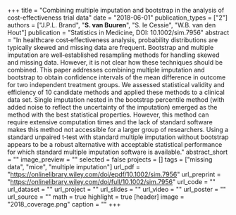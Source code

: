 +++
title = "Combining multiple imputation and bootstrap in the analysis of cost-effectiveness trial data"
date = "2018-06-01"
publication_types = ["2"]
authors = ["J.P.L. Brand", "**S. van Buuren**", "S. le Cessie", "W.B. van den Hout"]
publication = "Statistics in Medicine, DOI: 10.1002/sim.7956"
abstract = "In healthcare cost‐effectiveness analysis, probability distributions are typically skewed and missing data are frequent. Bootstrap and multiple imputation are well‐established resampling methods for handling skewed and missing data. However, it is not clear how these techniques should be combined. This paper addresses combining multiple imputation and bootstrap to obtain confidence intervals of the mean difference in outcome for two independent treatment groups. We assessed statistical validity and efficiency of 10 candidate methods and applied these methods to a clinical data set. Single imputation nested in the bootstrap percentile method (with added noise to reflect the uncertainty of the imputation) emerged as the method with the best statistical properties. However, this method can require extensive computation times and the lack of standard software makes this method not accessible for a larger group of researchers. Using a standard unpaired t‐test with standard multiple imputation without bootstrap appears to be a robust alternative with acceptable statistical performance for which standard multiple imputation software is available."
abstract_short = ""
image_preview = ""
selected = false
projects = []
tags = ["missing data", "mice", "multiple imputation"]
url_pdf = "https://onlinelibrary.wiley.com/doi/epdf/10.1002/sim.7956"
url_preprint = "https://onlinelibrary.wiley.com/doi/full/10.1002/sim.7956"
url_code = ""
url_dataset = ""
url_project = ""
url_slides = ""
url_video = ""
url_poster = ""
url_source = ""
math = true
highlight = true
[header]
image = "2018_coverage.png"
caption = ""
+++

